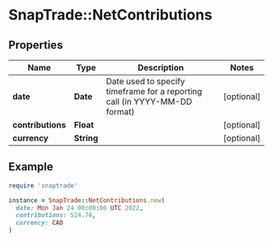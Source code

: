 # SnapTrade::NetContributions

## Properties

| Name | Type | Description | Notes |
| ---- | ---- | ----------- | ----- |
| **date** | **Date** | Date used to specify timeframe for a reporting call (in YYYY-MM-DD format) | [optional] |
| **contributions** | **Float** |  | [optional] |
| **currency** | **String** |  | [optional] |

## Example

```ruby
require 'snaptrade'

instance = SnapTrade::NetContributions.new(
  date: Mon Jan 24 00:00:00 UTC 2022,
  contributions: 524.74,
  currency: CAD
)
```

